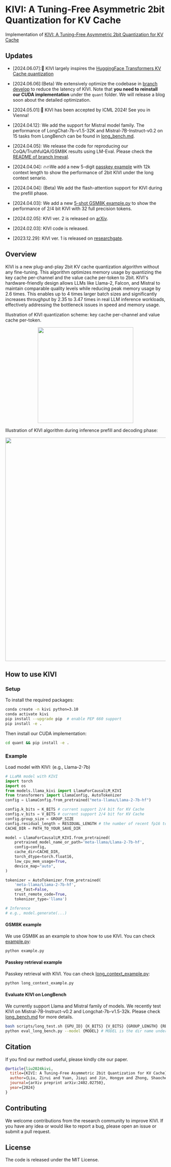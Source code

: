 # KIVI: A Tuning-Free Asymmetric 2bit Quantization for KV Cache

Implementation of [KIVI: A Tuning-Free Asymmetric 2bit Quantization for KV Cache](https://arxiv.org/abs/2402.02750)

## Updates
- [2024.06.07]:🎉 KIVI largely inspires the [HuggingFace Transformers KV Cache quantization](https://huggingface.co/docs/transformers/main/en/kv_cache)
- [2024.06.06]:(Beta) We extensively optimize the codebase in [branch develop](https://github.com/jy-yuan/KIVI/tree/develop) to reduce the latency of KIVI. Note that **you need to reinstall our CUDA implementation** under the ```quant``` folder. We will release a blog soon about the detailed optimization.
- [2024.05.01]:🎉 KIVI has been accepted by ICML 2024! See you in Vienna!
- [2024.04.12]: We add the support for Mistral model family. The performance of LongChat-7b-v1.5-32K and Mistral-7B-Instruct-v0.2 on 15 tasks from LongBench can be found in [long_bench.md](./docs/long_bench.md).

- [2024.04.05]: We release the code for reproducing our CoQA/TruthfulQA/GSM8K results using LM-Eval. Please check the [README of branch lmeval](https://github.com/jy-yuan/KIVI/tree/lmeval).

- [2024.04.04]: 🔥🔥We add a new 5-digit [passkey example](./long_context_example.py) with 12k context length to show the performance of 2bit KIVI under the long context senario.

- [2024.04.04]: (Beta) We add the flash-attention support for KIVI during the prefill phase. 

- [2024.04.03]: We add a new [5-shot GSM8K example.py](./example.py) to show the performance of 2/4 bit KIVI with 32 full precision tokens.

- [2024.02.05]: KIVI ver. 2 is released on [arXiv](https://arxiv.org/abs/2402.02750).

- [2024.02.03]: KIVI code is released.

- [2023.12.29]: KIVI ver. 1 is released on [researchgate](https://www.researchgate.net/publication/376831635_KIVI_Plug-and-play_2bit_KV_Cache_Quantization_with_Streaming_Asymmetric_Quantization).

## Overview

KIVI is a new plug-and-play 2bit KV cache quantization algorithm without any fine-tuning. This algorithm optimizes memory usage by quantizing the key cache per-channel and the value cache per-token to 2bit. KIVI's hardware-friendly design allows LLMs like Llama-2, Falcon, and Mistral to maintain comparable quality levels while reducing peak memory usage by 2.6 times. This enables up to 4 times larger batch sizes and significantly increases throughput by 2.35 to 3.47 times in real LLM inference workloads, effectively addressing the bottleneck issues in speed and memory usage.

Illustration of KIVI quantization scheme: key cache per-channel and value cache per-token.
<p align="center">
<img width="300" src="./img/quant_scheme.png">
</p>

Illustration of KIVI algorithm during inference prefill and decoding phase:
<p align="center">
<img width="700" src="./img/algo.png">
</p>

## How to use KIVI

### Setup

To install the required packages:

```bash
conda create -n kivi python=3.10
conda activate kivi
pip install --upgrade pip  # enable PEP 660 support
pip install -e .
```

Then install our CUDA implementation:

```bash
cd quant && pip install -e .
```

### Example

Load model with KIVI: (e.g., Llama-2-7b)

```python
# LLaMA model with KIVI
import torch
import os
from models.llama_kivi import LlamaForCausalLM_KIVI
from transformers import LlamaConfig, AutoTokenizer
config = LlamaConfig.from_pretrained("meta-llama/Llama-2-7b-hf")

config.k_bits = K_BITS # current support 2/4 bit for KV Cache
config.v_bits = V_BITS # current support 2/4 bit for KV Cache
config.group_size = GROUP_SIZE
config.residual_length = RESIDUAL_LENGTH # the number of recent fp16 tokens
CACHE_DIR = PATH_TO_YOUR_SAVE_DIR

model = LlamaForCausalLM_KIVI.from_pretrained(
    pretrained_model_name_or_path='meta-llama/Llama-2-7b-hf',
    config=config,
    cache_dir=CACHE_DIR,
    torch_dtype=torch.float16,
    low_cpu_mem_usage=True,
    device_map="auto",
)

tokenizer = AutoTokenizer.from_pretrained(
    'meta-llama/Llama-2-7b-hf', 
    use_fast=False, 
    trust_remote_code=True, 
    tokenizer_type='llama')

# Inference
# e.g., model.generate(...)
```

#### GSM8K example
We use GSM8K as an example to show how to use KIVI. You can check [example.py](./example.py):

```bash
python example.py
```

#### Passkey retrieval example

Passkey retrieval with KIVI. You can check [long_context_example.py](./long_context_example.py):

```bash
python long_context_example.py
```

#### Evaluate KIVI on LongBench

We currently support Llama and Mistral family of models. We recently test KIVI on Mistral-7B-Instruct-v0.2 and Longchat-7b-v1.5-32k. Please check [long_bench.md](./docs/long_bench.md) for more details.
```bash
bash scripts/long_test.sh {GPU_ID} {K_BITS} {V_BITS} {GROUP_LENGTH} {RESIDUAL_LENGTH} {MODEL_NAME}
python eval_long_bench.py --model {MODEL} # MODEL is the dir name under pred/ Currently it support Llama family model and Mistral model.
```

## Citation

If you find our method useful, please kindly cite our paper.

```bibtex
@article{liu2024kivi,
  title={KIVI: A Tuning-Free Asymmetric 2bit Quantization for KV Cache},
  author={Liu, Zirui and Yuan, Jiayi and Jin, Hongye and Zhong, Shaochen and Xu, Zhaozhuo and Braverman, Vladimir and Chen, Beidi and Hu, Xia},
  journal={arXiv preprint arXiv:2402.02750},
  year={2024}
}
```

## Contributing
We welcome contributions from the research community to improve KIVI. If you have any idea or would like to report a bug, please open an issue or submit a pull request.

## License
The code is released under the MIT License.

